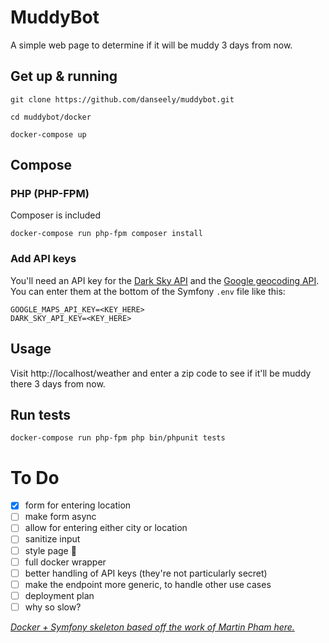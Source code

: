 # MuddyBot

A simple web page to determine if it will be muddy 3 days from now.

## Get up & running

```
git clone https://github.com/danseely/muddybot.git

cd muddybot/docker

docker-compose up
```

## Compose

### PHP (PHP-FPM)

Composer is included

```
docker-compose run php-fpm composer install
```

### Add API keys
You'll need an API key for the [Dark Sky API](https://darksky.net/dev/docs) and the [Google geocoding API](https://developers.google.com/maps/documentation/geocoding/start). You can enter them at the bottom of the Symfony `.env` file like this:

```
GOOGLE_MAPS_API_KEY=<KEY_HERE>
DARK_SKY_API_KEY=<KEY_HERE>
```

## Usage

Visit http://localhost/weather and enter a zip code to see if it'll be muddy there 3 days from now.

## Run tests
```
docker-compose run php-fpm php bin/phpunit tests
```

# To Do
- [x] form for entering location
- [ ] make form async
- [ ] allow for entering either city or location
- [ ] sanitize input
- [ ] style page 🙈
- [ ] full docker wrapper
- [ ] better handling of API keys (they're not particularly secret)
- [ ] make the endpoint more generic, to handle other use cases
- [ ] deployment plan
- [ ] why so slow?

[_Docker + Symfony skeleton based off the work of Martin Pham here._](https://gitlab.com/martinpham/symfony-5-docker)